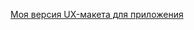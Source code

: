 [Моя версия UX-макета для приложения](https://www.figma.com/file/9QtNPF0JKPoOMT8WLzM3Cq/%D0%A4%D0%B8%D0%BD%D1%82%D0%B5%D1%85-%D0%BA%D1%83%D1%80%D1%81-%D0%A2%D0%B5%D0%BA%D1%81%D1%82%D1%8B-%D0%B2-%D0%B8%D0%BD%D1%82%D0%B5%D1%80%D1%84%D0%B5%D0%B9%D1%81%D0%B5-%D0%94%D0%97)
